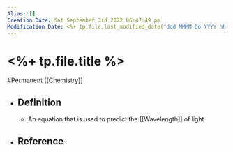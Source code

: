 ```yaml
---
Alias: []
Creation Date: Sat September 3rd 2022 06:47:49 pm 
Modification Date: <%+ tp.file.last_modified_date("ddd MMMM Do YYYY hh:mm:ss a") %>
---
```

# <%+ tp.file.title %>
#Permanent [[Chemistry]]

- ## Definition
	- An equation that is used to predict the [[Wavelength]] of light
- ## Reference